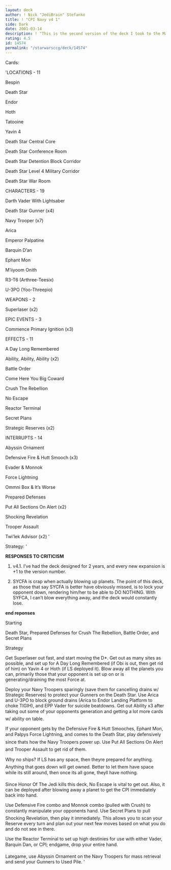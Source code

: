 ```yaml
---
layout: deck
author: ! Nick "JediBrain" Stefanko
title: ! "CPI Navy v4 1"
side: Dark
date: 2001-03-14
description: ! "This is the second version of the deck I took to the March 2001 Enduro (accidently labeled as v3.0 in my TRs).This deck sets up, then starts moving around, destroying every planet on table, locking your opponent down and out of the game."
rating: 4.5
id: 14574
permalink: "/starwarsccg/deck/14574"
---
```

Cards: 

'LOCATIONS - 11

Bespin 

Death Star 

Endor 

Hoth 

Tatooine 

Yavin 4 

Death Star Central Core 

Death Star Conference Room 

Death Star Detention Block Corridor 

Death Star Level 4 Military Corridor 

Death Star War Room 


CHARACTERS - 19

Darth Vader With Lightsaber 

Death Star Gunner (x4)

Navy Trooper (x7)

Arica

Emperor Palpatine 

Barquin D’an 

Ephant Mon 

M’iiyoom Onith 

R3-T6 (Arthree-Teesix) 

U-3PO (Yoo-Threepio) 


WEAPONS - 2

Superlaser (x2)


EPIC EVENTS - 3

Commence Primary Ignition (x3)


EFFECTS - 11

A Day Long Remembered 

Ability, Ability, Ability (x2)

Battle Order 

Come Here You Big Coward 

Crush The Rebellion 

No Escape 

Reactor Terminal 

Secret Plans 

Strategic Reserves (x2)


INTERRUPTS - 14

Abyssin Ornament 

Defensive Fire & Hutt Smooch (x3)

Evader & Monnok 

Force Lightning 

Ommni Box & It’s Worse 

Prepared Defenses 

Put All Sections On Alert (x2)

Shocking Revelation 

Trooper Assault 

Twi’lek Advisor (x2) '

Strategy: '

**RESPONSES TO CRITICISM**

1.  v4.1.  I’ve had the deck designed for 2 years, and every new expansion is +1 to the version number.

2.  SYCFA is crap when actually blowing up planets.  The point of this deck, as those that say SYCFA is better have obviously missed, is to lock your opponent down, rendering him/her to be able to DO NOTHING.  With SYFCA, I can’t blow everything away, and the deck would constantly lose.

**end reponses**


Starting

Death Star, Prepared Defenses for Crush The Rebellion, Battle Order, and Secret Plans


Strategy

Get Superlaser out fast, and start moving the D*.  Get out as many sites as possible, and set up for A Day Long Remembered (if Obi is out, then get rid of him) on Yavin 4 or Hoth (if LS deployed it).  Blow away all the planets you can, primarily those that your opponent is set up on or is generating/draining the most Force at.

Deploy your Navy Troopers sparingly (save them for cancelling drains w/ Strategic Reserves) to protect your Gunners on the Death Star.  Use Arica and U-3PO to block ground drains (Arica to Endor Landing Platform to choke TIGIH), and EPP Vader for suicide beatdowns.  Get out Ability x3 after taking out some of your opponents generation and getting a lot more cards w/ ability on table.

If your opponent gets by the Defensive Fire & Hutt Smooches, Ephant Mon, and Palpys Force Lightning, and comes to the Death Star, play defensively since thats how the Navy Troopers power up.  Use Put All Sections On Alert and Trooper Assault to get rid of them.

Why no ships?  If LS has any space, then theyre prepared for anything.  Anything that goes down will get owned.  Better to let them have space while its still around, then once its all gone, theyll have nothing.

Since Honor Of The Jedi kills this deck, No Escape is vital to get out.  Also, it can be deployed after blowing away a planet to get the CPI immediately back into hand.

Use Defensive Fire combo and Monnok combo (pulled with Crush) to constantly manipulate your opponents hand.  Use Secret Plans to pull Shocking Revelation, then play it immediately.  This allows you to scan your Reserve every turn and plan out your next few moves based on what you do and do not see in there.

Use the Reactor Terminal to set up high destinies for use with either Vader, Barquin Dan, or CPI; endgame, drop your entire hand.

Lategame, use Abyssin Ornament on the Navy Troopers for mass retrieval and send your Gunners to Used Pile.  '
